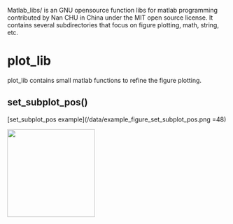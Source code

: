 Matlab_libs/ is an GNU opensource function libs for matlab programming contributed by Nan CHU in China under the MIT open source license. It contains several subdirectories that focus on figure plotting, math, string, etc.

# plot_lib
plot_lib contains small matlab functions to refine the figure plotting.

## set_subplot_pos()

[set_subplot_pos example](/data/example_figure_set_subplot_pos.png =48)

<img src="https://github.com/DocNan/Matlab_libs/data/example_figure_set_subplot_pos.png" width="200">

